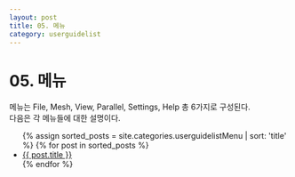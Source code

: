 ```yaml
---
layout: post
title: 05. 메뉴
category: userguidelist
---
```


# 05. 메뉴
메뉴는 File, Mesh, View, Parallel, Settings, Help 총 6가지로 구성된다.<br>
다음은 각 메뉴들에 대한 설명이다.<br>

<ul>
  {% assign sorted_posts = site.categories.userguidelistMenu | sort: 'title' %}
  {% for post in sorted_posts %}
    <li><a href="{{ site.baseurl }}{{ post.url }}">{{ post.title }}</a></li>
  {% endfor %}
</ul>
